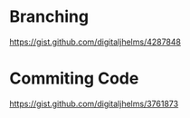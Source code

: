 # Branching
https://gist.github.com/digitaljhelms/4287848

# Commiting Code
https://gist.github.com/digitaljhelms/3761873
